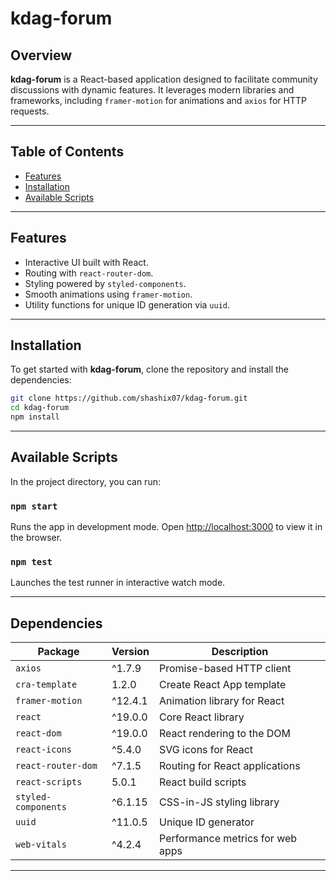 # kdag-forum

## Overview
**kdag-forum** is a React-based application designed to facilitate community discussions with dynamic features. It leverages modern libraries and frameworks, including `framer-motion` for animations and `axios` for HTTP requests.

---

## Table of Contents
- [Features](#features)
- [Installation](#installation)
- [Available Scripts](#available-scripts)

---

## Features
- Interactive UI built with React.
- Routing with `react-router-dom`.
- Styling powered by `styled-components`.
- Smooth animations using `framer-motion`.
- Utility functions for unique ID generation via `uuid`.

---

## Installation

To get started with **kdag-forum**, clone the repository and install the dependencies:

```bash
git clone https://github.com/shashix07/kdag-forum.git
cd kdag-forum
npm install
```

---

## Available Scripts

In the project directory, you can run:

### `npm start`
Runs the app in development mode.
Open [http://localhost:3000](http://localhost:3000) to view it in the browser.

### `npm test`
Launches the test runner in interactive watch mode.

---

## Dependencies

| Package           | Version    | Description                           |
|-------------------|------------|---------------------------------------|
| `axios`           | ^1.7.9     | Promise-based HTTP client            |
| `cra-template`    | 1.2.0      | Create React App template             |
| `framer-motion`   | ^12.4.1    | Animation library for React           |
| `react`           | ^19.0.0    | Core React library                    |
| `react-dom`       | ^19.0.0    | React rendering to the DOM            |
| `react-icons`     | ^5.4.0     | SVG icons for React                   |
| `react-router-dom`| ^7.1.5     | Routing for React applications        |
| `react-scripts`   | 5.0.1      | React build scripts                   |
| `styled-components`| ^6.1.15   | CSS-in-JS styling library             |
| `uuid`            | ^11.0.5    | Unique ID generator                   |
| `web-vitals`      | ^4.2.4     | Performance metrics for web apps      |

---